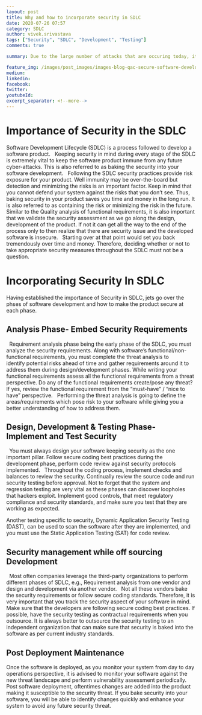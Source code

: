 ```yaml
---
layout: post
title: Why and how to incorporate security in SDLC
date: 2020-07-26 07:57
category: SDLC
author: vivek.srivastava
tags: ["Security", "SDLC", "Development", "Testing"]
comments: true

summary: Due to the large number of attacks that are occuring today, it is of paramount importance that software be built securely. Analyzing the risk from the initial phases of the development life cycle will not only make the product secure from current attacks but also help plan and mitigate risks arising out of future attacks. A software developed without security considerations, is secured by doing patchwork, and finally one realises that the bandwidth regired to secure the software is too high, thus resulting in very high costs.

feature_img: /images/post_images/images-blog-qac-secure-software-development.jpg
medium: 
linkedin:
facebook:
twitter:
youtubeId:
excerpt_separator: <!--more-->
---
```


# Importance of Security in the SDLC

Software Development Lifecycle (SDLC) is a process followed to develop a software product.
 
Keeping security in mind during every stage of the SDLC is extremely vital to keep the software product immune from any future cyber-attacks. This is also referred to as baking the security into your software development.
 
Following the SDLC security practices provide risk exposure for your product. Well immunity may be over-the-board but detection and minimizing the risks is an important factor. Keep in mind that you cannot defend your system against the risks that you don’t see. Thus, baking security in your product saves you time and money in the long run. It is also referred to as containing the risk or minimizing the risk in the future.
 
Similar to the Quality analysis of functional requirements, it is also important that we validate the security assessment as we go along the design, development of the product. If not it can get all the way to the end of the process only to then realize that there are security issue and the developed software is insecure.
 
Starting over at that point would set you back tremendously over time and money. Therefore, deciding whether or not to take appropriate security measures throughout the SDLC must not be a question.

# Incorporating Security In SDLC

Having established the importance of Security in SDLC, jets go over the phses of software development and how to make the product secure at each phase.

## Analysis Phase- Embed Security Requirements
 
Requirement analysis phase being the early phase of the SDLC, you must analyze the security requirements. Along with software’s functional/non-functional requirements, you must complete the threat analysis to identify potential risks ahead of time and gather requirements around it to address
them during design/development phases. While writing your functional requirements assess all the functional requirements from a threat perspective. Do any of the functional requirements create/pose any threat? If yes, review the functional requirement from the “must-have” / “nice to
have” perspective.
 
Performing the threat analysis is going to define the areas/requirements which pose risk to your software while giving you a better understanding of how to address them.
 
## Design, Development &amp; Testing Phase- Implement and Test Security
 
You must always design your software keeping security as the one important pillar. Follow secure coding best practices during the development phase, perform code review against security protocols implemented.
 
Throughout the coding process, implement checks and balances to review the security. Continually review the source code and run security testing before approval. Not to forget that the system and regression testing are very vital as these phases can discover loopholes that hackers exploit. Implement good controls, that meet regulatory compliance and security standards, and make sure you test that they are working as expected.

Another testing specific to security, Dynamic Application Security Testing (DAST), can be used to scan the software after they are implemented, and you must use the Static Application Testing (SAT) for code review.
 
## Security management while off sourcing Development
 
Most often companies leverage the third-party organizations to perform different phases of SDLC, e.g., Requirement analysis from one vendor and design and development via another vendor. 
 
Not all these vendors bake the security requirements or follow secure coding standards. Therefore, it is very important that you track the security aspect of your software in mind. Make sure that the developers are following secure coding best practices. If possible, have the security testing as contractual requirements when you outsource. It is always better to outsource the security testing to an independent organization that can make sure that security is baked into the software as per current industry standards.
 
 
## Post Deployment Maintenance

Once the software is deployed, as you monitor your system from day to day operations perspective, it is advised to monitor your software against the new threat landscape and perform vulnerability assessment periodically.
 
Post software deployment, oftentimes changes are added into the product making it susceptible to the security threat. If you bake security into your software, you will be able to identify changes quickly and enhance your system to avoid any future security threat.

